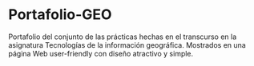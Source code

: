# Portafolio-GEO

Portafolio del conjunto de las prácticas hechas en el transcurso en la asignatura Tecnologías de la información geográfica. Mostrados en una página Web user-friendly con diseño atractivo y simple.

